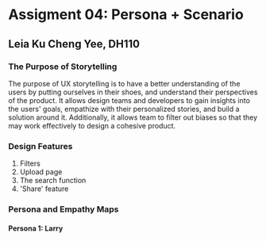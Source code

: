 # Assigment 04: Persona + Scenario
## Leia Ku Cheng Yee, DH110

### The Purpose of Storytelling
The purpose of UX storytelling is to have a better understanding of the users by putting ourselves in their shoes, and understand their perspectives of the product. It allows design teams and developers to gain insights into the users' goals, empathize with their personalized stories, and build a solution around it.  Additionally, it allows team to filter out biases so that they may work effectively to design a cohesive product.

### Design Features
1. Filters 
2. Upload page
3. The search function 
4. 'Share' feature

### Persona and Empathy Maps

#### Persona 1: Larry 



